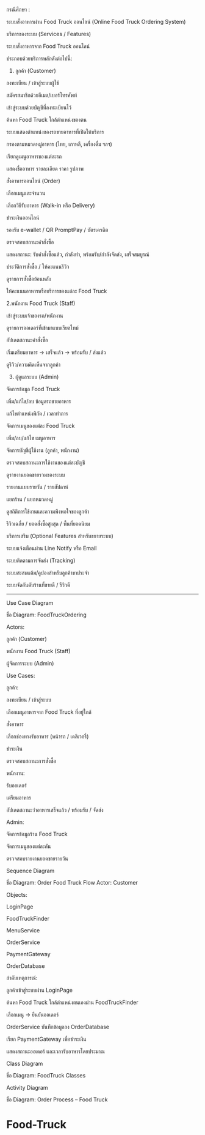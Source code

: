 กรณีศึกษา :

ระบบสั่งอาหารผ่าน Food Truck ออนไลน์ (Online Food Truck Ordering System)

บริการของระบบ (Services / Features)

ระบบสั่งอาหารจาก Food Truck ออนไลน์ 

ประกอบด้วยบริการหลักดังต่อไปนี้:

1. ลูกค้า (Customer)

ลงทะเบียน / เข้าสู่ระบบผู้ใช้

สมัครสมาชิกด้วยอีเมล/เบอร์โทรศัพท์

เข้าสู่ระบบด้วยบัญชีที่ลงทะเบียนไว้

ค้นหา Food Truck ใกล้ตำแหน่งของตน

ระบบแสดงตำแหน่งของรถขายอาหารที่เปิดให้บริการ

กรองตามหมวดหมู่อาหาร (ไทย, เกาหลี, เครื่องดื่ม ฯลฯ)

เรียกดูเมนูอาหารของแต่ละรถ

แสดงชื่ออาหาร รายละเอียด ราคา รูปภาพ

สั่งอาหารออนไลน์ (Order)

เลือกเมนูและจำนวน

เลือกวิธีรับอาหาร (Walk-in หรือ Delivery)

ชำระเงินออนไลน์

รองรับ e-wallet / QR PromptPay / บัตรเครดิต

ตรวจสอบสถานะคำสั่งซื้อ

แสดงสถานะ: รับคำสั่งซื้อแล้ว, กำลังทำ, พร้อมรับ/กำลังจัดส่ง, เสร็จสมบูรณ์

ประวัติการสั่งซื้อ / ให้คะแนนรีวิว

ดูรายการสั่งซื้อย้อนหลัง

ให้คะแนนอาหารหรือบริการของแต่ละ Food Truck



2.พนักงาน Food Truck (Staff)

เข้าสู่ระบบเจ้าของรถ/พนักงาน

ดูรายการออเดอร์ที่เข้ามาแบบเรียลไทม์

อัปเดตสถานะคำสั่งซื้อ

เริ่มเตรียมอาหาร → เสร็จแล้ว → พร้อมรับ / ส่งแล้ว

ดูรีวิว/ความคิดเห็นจากลูกค้า



3. ผู้ดูแลระบบ (Admin)

จัดการข้อมูล Food Truck

เพิ่ม/แก้ไข/ลบ ข้อมูลรถขายอาหาร

แก้ไขตำแหน่งพิกัด / เวลาทำการ

จัดการเมนูของแต่ละ Food Truck

เพิ่ม/ลบ/แก้ไข เมนูอาหาร

จัดการบัญชีผู้ใช้งาน (ลูกค้า, พนักงาน)

ตรวจสอบสถานะการใช้งานของแต่ละบัญชี

ดูรายงานยอดขายรวมของระบบ

รายงานแบบรายวัน / รายสัปดาห์

แยกร้าน / แยกหมวดหมู่

ดูสถิติการใช้งานและความพึงพอใจของลูกค้า

รีวิวเฉลี่ย / ยอดสั่งซื้อสูงสุด / พื้นที่ยอดนิยม

บริการเสริม (Optional Features สำหรับขยายระบบ)

ระบบแจ้งเตือนผ่าน Line Notify หรือ Email

ระบบติดตามการจัดส่ง (Tracking)

ระบบสะสมแต้ม/คูปองสำหรับลูกค้าขาประจำ


ระบบจัดอันดับร้านที่ขายดี / รีวิวดี

**********************************************************

Use Case Diagram

ชื่อ Diagram: FoodTruckOrdering

Actors:

ลูกค้า (Customer)

พนักงาน Food Truck (Staff)

ผู้จัดการระบบ (Admin)

Use Cases:

ลูกค้า:

ลงทะเบียน / เข้าสู่ระบบ

เลือกเมนูอาหารจาก Food Truck ที่อยู่ใกล้

สั่งอาหาร

เลือกช่องทางรับอาหาร (หน้ารถ / เดลิเวอรี่)

ชำระเงิน

ตรวจสอบสถานะการสั่งซื้อ

พนักงาน:

รับออเดอร์

เตรียมอาหาร

อัปเดตสถานะว่าอาหารเสร็จแล้ว / พร้อมรับ / จัดส่ง

Admin:

จัดการข้อมูลร้าน Food Truck

จัดการเมนูของแต่ละคัน

ตรวจสอบรายงานยอดขายรายวัน



Sequence Diagram

ชื่อ Diagram: Order Food Truck Flow
Actor: Customer

Objects:

LoginPage

FoodTruckFinder

MenuService

OrderService

PaymentGateway

OrderDatabase

ลำดับเหตุการณ์:

ลูกค้าเข้าสู่ระบบผ่าน LoginPage

ค้นหา Food Truck ใกล้ตำแหน่งตนเองผ่าน FoodTruckFinder

เลือกเมนู → ยืนยันออเดอร์

OrderService บันทึกข้อมูลลง OrderDatabase

เรียก PaymentGateway เพื่อชำระเงิน

แสดงสถานะออเดอร์ และเวลารับอาหารโดยประมาณ



Class Diagram

ชื่อ Diagram: FoodTruck Classes

 
Activity Diagram

ชื่อ Diagram: Order Process – Food Truck

# Food-Truck
